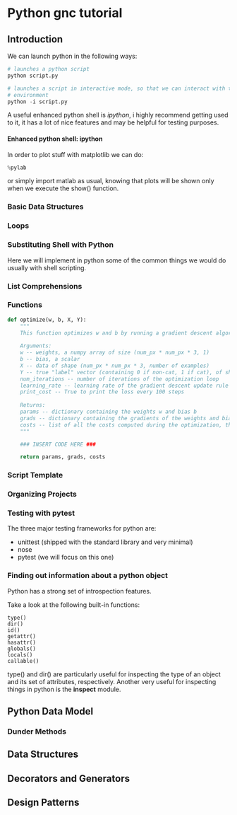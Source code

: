 # Python gnc tutorial

## Introduction

We can launch python in the following ways:

```python
# launches a python script
python script.py

# launches a script in interactive mode, so that we can interact with the
# environment
python -i script.py
```

A useful enhanced python shell is *ipython*, i highly recommend
getting used to it, it has a lot of nice features and may be helpful for testing purposes.

#### Enhanced python shell: ipython

In order to plot stuff with matplotlib we can do:
```python
%pylab
```
or simply import matlab as usual, knowing that plots will be shown only when we
execute the show() function.


### Basic Data Structures

### Loops


### Substituting Shell with Python
Here we will implement in python some of the common things we would do usually with shell
scripting. 

### List Comprehensions

### Functions

```python
def optimize(w, b, X, Y):
    """
    This function optimizes w and b by running a gradient descent algorithm
    
    Arguments:
    w -- weights, a numpy array of size (num_px * num_px * 3, 1)
    b -- bias, a scalar
    X -- data of shape (num_px * num_px * 3, number of examples)
    Y -- true "label" vector (containing 0 if non-cat, 1 if cat), of shape (1, number of examples)
    num_iterations -- number of iterations of the optimization loop
    learning_rate -- learning rate of the gradient descent update rule
    print_cost -- True to print the loss every 100 steps
    
    Returns:
    params -- dictionary containing the weights w and bias b
    grads -- dictionary containing the gradients of the weights and bias with respect to the cost function
    costs -- list of all the costs computed during the optimization, this will be used to plot the learning curve.
    """

    ### INSERT CODE HERE ### 

    return params, grads, costs
```


### Script Template


### Organizing Projects

### Testing with pytest
The three major testing frameworks for python are:

* unittest (shipped with the standard library and very minimal)
* nose
* pytest (we will focus on this one)

### Finding out information about a python object
Python has a strong set of introspection features.

Take a look at the following built-in functions:

    type()
    dir()
    id()
    getattr()
    hasattr()
    globals()
    locals()
    callable()

type() and dir() are particularly useful for inspecting the type of an 
object and its set of attributes, respectively.
Another very useful for inspecting things in python is the **inspect** module.


## Python Data Model

### Dunder Methods


## Data Structures


## Decorators and Generators


## Design Patterns


